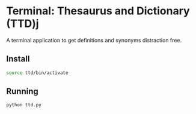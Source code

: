 # Terminal: Thesaurus and Dictionary (TTD)j

A terminal application to get definitions and synonyms distraction free. 



## Install
```bash
source ttd/bin/activate
```

## Running

```bash
python ttd.py
```
